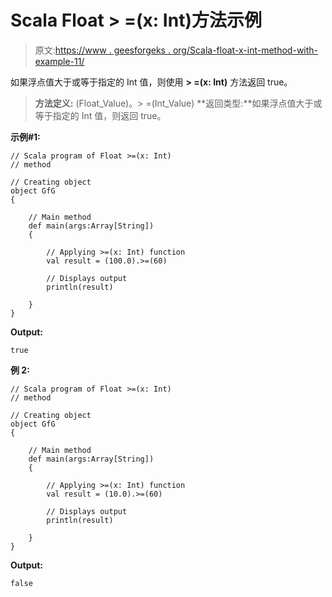 # Scala Float > =(x: Int)方法示例

> 原文:[https://www . geesforgeks . org/Scala-float-x-int-method-with-example-11/](https://www.geeksforgeeks.org/scala-float-x-int-method-with-example-11/)

如果浮点值大于或等于指定的 Int 值，则使用 **> =(x: Int)** 方法返回 true。

> **方法定义:** (Float_Value)。> =(Int_Value)
> **返回类型:**如果浮点值大于或等于指定的 Int 值，则返回 true。

**示例#1:**

```
// Scala program of Float >=(x: Int)
// method

// Creating object
object GfG
{ 

    // Main method
    def main(args:Array[String])
    {

        // Applying >=(x: Int) function
        val result = (100.0).>=(60)

        // Displays output
        println(result)

    }
} 
```

**Output:**

```
true

```

**例 2:**

```
// Scala program of Float >=(x: Int)
// method

// Creating object
object GfG
{ 

    // Main method
    def main(args:Array[String])
    {

        // Applying >=(x: Int) function
        val result = (10.0).>=(60)

        // Displays output
        println(result)

    }
} 
```

**Output:**

```
false

```